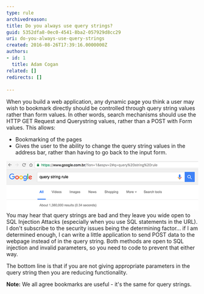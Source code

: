 ```yaml
---
type: rule
archivedreason: 
title: Do you always use query strings?
guid: 5352dfa8-0ec0-4541-8ba2-057929d8cc29
uri: do-you-always-use-query-strings
created: 2016-08-26T17:39:16.0000000Z
authors:
- id: 1
  title: Adam Cogan
related: []
redirects: []

---
```


When you build a web application, any dynamic page you think a user may wish to bookmark directly should be controlled through query string values rather than form values. In other words, search mechanisms should use the HTTP GET Request and Querystring values, rather than a POST with Form values. This allows:

* Bookmarking of the pages
* Gives the user to the ability to change the query string values in the address bar, rather than having to go back to the input form.



<!--endintro-->

![The URL should always have all the parameters the user enters. Here Google is a good example](querystring.png)
You may hear that query strings are bad and they leave you wide open to SQL Injection Attacks (especially when you use SQL statements in the URL). I don't subscribe to the security issues being the determining factor... if I am determined enough, I can write a little application to send POST data to the webpage instead of in the query string. Both methods are open to SQL injection and invalid parameters, so you need to code to prevent that either way.

The bottom line is that if you are not giving appropriate parameters in the query string then you are reducing functionality.

**Note:** We all agree bookmarks are useful - it's the same for query strings.
